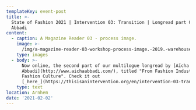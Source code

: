 ```yaml
---
templateKey: event-post
title: >-
  State of Fashion 2021 | Intervention 03: Transition | Longread part 02: Aïcha
  Abbadi
content:
  - caption: A Magazine Reader 03 - process image.
    image: >-
      /img/a-magazine-reader-03-workshop-process-image.-2019.-warehouse-production.-.jpg
    type: images
  - body: >-
      Now online, the second part of our multilogue longread by [Aïcha
      Abbadi](http://www.aichaabbadi.com/), titled "From Fashion Industry to
      Fashion Culture". Check it out
      [_here_](https://thisisanintervention.org/en/intervention-03-transition-an-introduction/longread-03-part-2-aicha-abbadi/).
    type: text
location: Arnhem
date: '2021-02-02'
---
```



